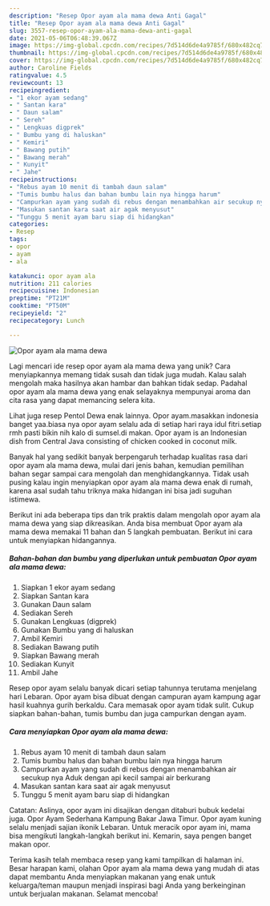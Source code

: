 ```yaml
---
description: "Resep Opor ayam ala mama dewa Anti Gagal"
title: "Resep Opor ayam ala mama dewa Anti Gagal"
slug: 3557-resep-opor-ayam-ala-mama-dewa-anti-gagal
date: 2021-05-06T06:48:39.067Z
image: https://img-global.cpcdn.com/recipes/7d514d6de4a9785f/680x482cq70/opor-ayam-ala-mama-dewa-foto-resep-utama.jpg
thumbnail: https://img-global.cpcdn.com/recipes/7d514d6de4a9785f/680x482cq70/opor-ayam-ala-mama-dewa-foto-resep-utama.jpg
cover: https://img-global.cpcdn.com/recipes/7d514d6de4a9785f/680x482cq70/opor-ayam-ala-mama-dewa-foto-resep-utama.jpg
author: Caroline Fields
ratingvalue: 4.5
reviewcount: 13
recipeingredient:
- "1 ekor ayam sedang"
- " Santan kara"
- " Daun salam"
- " Sereh"
- " Lengkuas digprek"
- " Bumbu yang di haluskan"
- " Kemiri"
- " Bawang putih"
- " Bawang merah"
- " Kunyit"
- " Jahe"
recipeinstructions:
- "Rebus ayam 10 menit di tambah daun salam"
- "Tumis bumbu halus dan bahan bumbu lain nya hingga harum"
- "Campurkan ayam yang sudah di rebus dengan menambahkan air secukup nya Aduk dengan api kecil sampai air berkurang"
- "Masukan santan kara saat air agak menyusut"
- "Tunggu 5 menit ayam baru siap di hidangkan"
categories:
- Resep
tags:
- opor
- ayam
- ala

katakunci: opor ayam ala 
nutrition: 211 calories
recipecuisine: Indonesian
preptime: "PT21M"
cooktime: "PT50M"
recipeyield: "2"
recipecategory: Lunch

---
```



![Opor ayam ala mama dewa](https://img-global.cpcdn.com/recipes/7d514d6de4a9785f/680x482cq70/opor-ayam-ala-mama-dewa-foto-resep-utama.jpg)

Lagi mencari ide resep opor ayam ala mama dewa yang unik? Cara menyiapkannya memang tidak susah dan tidak juga mudah. Kalau salah mengolah maka hasilnya akan hambar dan bahkan tidak sedap. Padahal opor ayam ala mama dewa yang enak selayaknya mempunyai aroma dan cita rasa yang dapat memancing selera kita.

Lihat juga resep Pentol Dewa enak lainnya. Opor ayam.masakkan indonesia banget yaa.biasa nya opor ayam selalu ada di setiap hari raya idul fitri.setiap rmh pasti bikin nih kalo di sumsel.di makan. Opor ayam is an Indonesian dish from Central Java consisting of chicken cooked in coconut milk.

Banyak hal yang sedikit banyak berpengaruh terhadap kualitas rasa dari opor ayam ala mama dewa, mulai dari jenis bahan, kemudian pemilihan bahan segar sampai cara mengolah dan menghidangkannya. Tidak usah pusing kalau ingin menyiapkan opor ayam ala mama dewa enak di rumah, karena asal sudah tahu triknya maka hidangan ini bisa jadi suguhan istimewa.


Berikut ini ada beberapa tips dan trik praktis dalam mengolah opor ayam ala mama dewa yang siap dikreasikan. Anda bisa membuat Opor ayam ala mama dewa memakai 11 bahan dan 5 langkah pembuatan. Berikut ini cara untuk menyiapkan hidangannya.

<!--inarticleads1-->

##### Bahan-bahan dan bumbu yang diperlukan untuk pembuatan Opor ayam ala mama dewa:

1. Siapkan 1 ekor ayam sedang
1. Siapkan  Santan kara
1. Gunakan  Daun salam
1. Sediakan  Sereh
1. Gunakan  Lengkuas (digprek)
1. Gunakan  Bumbu yang di haluskan
1. Ambil  Kemiri
1. Sediakan  Bawang putih
1. Siapkan  Bawang merah
1. Sediakan  Kunyit
1. Ambil  Jahe


Resep opor ayam selalu banyak dicari setiap tahunnya terutama menjelang hari Lebaran. Opor ayam bisa dibuat dengan campuran ayam kampung agar hasil kuahnya gurih berkaldu. Cara memasak opor ayam tidak sulit. Cukup siapkan bahan-bahan, tumis bumbu dan juga campurkan dengan ayam. 

<!--inarticleads2-->

##### Cara menyiapkan Opor ayam ala mama dewa:

1. Rebus ayam 10 menit di tambah daun salam
1. Tumis bumbu halus dan bahan bumbu lain nya hingga harum
1. Campurkan ayam yang sudah di rebus dengan menambahkan air secukup nya Aduk dengan api kecil sampai air berkurang
1. Masukan santan kara saat air agak menyusut
1. Tunggu 5 menit ayam baru siap di hidangkan


Catatan: Aslinya, opor ayam ini disajikan dengan ditaburi bubuk kedelai juga. Opor Ayam Sederhana Kampung Bakar Jawa Timur. Opor ayam kuning selalu menjadi sajian ikonik Lebaran. Untuk meracik opor ayam ini, mama bisa mengikuti langkah-langkah berikut ini. Kemarin, saya pengen banget makan opor. 

Terima kasih telah membaca resep yang kami tampilkan di halaman ini. Besar harapan kami, olahan Opor ayam ala mama dewa yang mudah di atas dapat membantu Anda menyiapkan makanan yang enak untuk keluarga/teman maupun menjadi inspirasi bagi Anda yang berkeinginan untuk berjualan makanan. Selamat mencoba!
